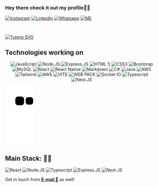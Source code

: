 <div>

### Hey there check it out my profile🚀👋

[![Instagram](https://img.shields.io/badge/Instagram-E4405F?style=for-the-badge&logo=instagram&logoColor=white)](https://www.instagram.com/luigi_cff/)
[![Linkedin](https://img.shields.io/badge/LinkedIn-0077B5?style=for-the-badge&logo=linkedin&logoColor=white)](https://www.linkedin.com/in/luigicleffi/)
[![Whatsapp](https://img.shields.io/badge/WhatsApp-25D366?style=for-the-badge&logo=whatsapp&logoColor=white)](https://bit.ly/31dEVvh)
[![ME](https://shields.io/badge/Portifolio-808080?style=for-the-badge&logo=web&logoColor=white)](https://63caca7ec28c1a75fd7ed0ca--beautiful-nasturtium-c12fd3.netlify.app)

<br/>
</div>

[![Typing SVG](https://readme-typing-svg.herokuapp.com?font=Fira+Code&pause=1000&color=1FF71D&multiline=true&width=435&lines=Full+Stack+developer;From+localhost+to+cloud+%F0%9F%9A%80)](https://git.io/typing-svg)

## Technologies working on

<div style="display: inline_block" align="center" >
    <img alt="JavaScript"src="https://img.shields.io/badge/JavaScript-323330?style=for-the-badge&logo=javascript&logoColor=F7DF1E" />
    <img alt="Node.JS" src="https://img.shields.io/badge/Node.js-43853D?style=for-the-badge&logo=node.js&logoColor=white" />
    <img alt="Express.JS" src="https://img.shields.io/badge/Express.js-404D59?style=for-the-badge" />
    <img alt="HTML 5" src="https://img.shields.io/badge/HTML5-E34F26?style=for-the-badge&logo=html5&logoColor=white" />
    <img alt="CSS3" src="https://img.shields.io/badge/CSS3-1572B6?style=for-the-badge&logo=css3&logoColor=white" />
    <img alt="Bootstrap" src="https://img.shields.io/badge/Bootstrap-563D7C?style=for-the-badge&logo=bootstrap&logoColor=white" />
    <img alt="MySQL" src="https://img.shields.io/badge/MySQL-00000F?style=for-the-badge&logo=mysql&logoColor=white" />
    <img alt="React" src="https://img.shields.io/badge/React-666666?style=for-the-badge&logo=react&logoColor=blue">
    <img alt="React Native" src="https://img.shields.io/badge/React_Native-20232A?style=for-the-badge&logo=react&logoColor=61DAFB">
    <img alt="Markdown" src="https://img.shields.io/badge/Markdown-000000?style=for-the-badge&logo=markdown&logoColor=white"/>
    <img alt="C#" src="https://img.shields.io/badge/C%23-239120?style=for-the-badge&logo=c-sharp&logoColor=white"/>
    <img alt="Java" src="https://img.shields.io/badge/Java-232020?style=for-the-badge&logo=java&logoColor=white"/>
    <img alt="AWS" src="https://img.shields.io/badge/Amazon_AWS-FF7315?style=for-the-badge&logo=amazonaws&logoColor=white" />
    <img alt="Tailwind" src="https://img.shields.io/badge/Tailwind_CSS-38B2AC?style=for-the-badge&logo=tailwind-css&logoColor=white" />
    <img alt="AWS" src="https://img.shields.io/badge/Tailwind_CSS-38B2AC?style=for-the-badge&logo=tailwind-css&logoColor=white" />
    <img alt="VITE" src="https://img.shields.io/badge/Vite-B73BFE?style=for-the-badge&logo=vite&logoColor=FFD62E" />
    <img alt="WEB PACK" src="https://img.shields.io/badge/Webpack-8DD6F9?style=for-the-badge&logo=Webpack&logoColor=white" />
    <img alt="Socket IO" src="https://img.shields.io/badge/Socket.io-010101?&style=for-the-badge&logo=Socket.io&logoColor=white" />
    <img alt="Typescript" src="https://img.shields.io/badge/TypeScript-007ACC?style=for-the-badge&logo=typescript&logoColor=white" />
<img alt="Nest.JS" src="https://img.shields.io/badge/nestjs-E0234E?style=for-the-badge&logo=nestjs&logoColor=white" />

</div>  

 ![Snake animation](https://github.com/LuigiCleffi/LuigiCleffi/blob/output/github-contribution-grid-snake.svg)

## Main Stack: 🧑‍💻

<img alt="React" src="https://img.shields.io/badge/React-666666?style=for-the-badge&logo=react&logoColor=blue" />
<img alt="Node.JS" src="https://img.shields.io/badge/Node.js-43853D?style=for-the-badge&logo=node.js&logoColor=white" />
<img alt="Typescript" src="https://img.shields.io/badge/TypeScript-007ACC?style=for-the-badge&logo=typescript&logoColor=white" />
<img alt="Express.JS" src="https://img.shields.io/badge/Express.js-404D59?style=for-the-badge" />
<img alt="Nest.JS" src="https://img.shields.io/badge/nestjs-E0234E?style=for-the-badge&logo=nestjs&logoColor=white" />


<p>Get in touch from <a href="mailto:lugicleffi@hotmail.com"><b>E-mail 📩</b></a> as well!</p>
